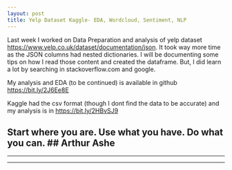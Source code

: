 ```yaml
---
layout: post
title: Yelp Dataset Kaggle- EDA, Wordcloud, Sentiment, NLP 
---
```


Last week I worked on Data Preparation and analysis of yelp dataset <https://www.yelp.co.uk/dataset/documentation/json>. It took way more time as the JSON columns had nested dictionaries. I will be documenting some tips on how I read those content and created the dataframe. But, I did learn a lot by searching in stackoverflow.com and google.

My analysis and EDA (to be continued) is available in github <https://bit.ly/2J6Ee8E>

Kaggle had the csv format (though I dont find the data to be accurate) and my analysis is in <https://bit.ly/2HBvSJ9>

## Start where you are. Use what you have. Do what you can. ## Arthur Ashe
----
****
